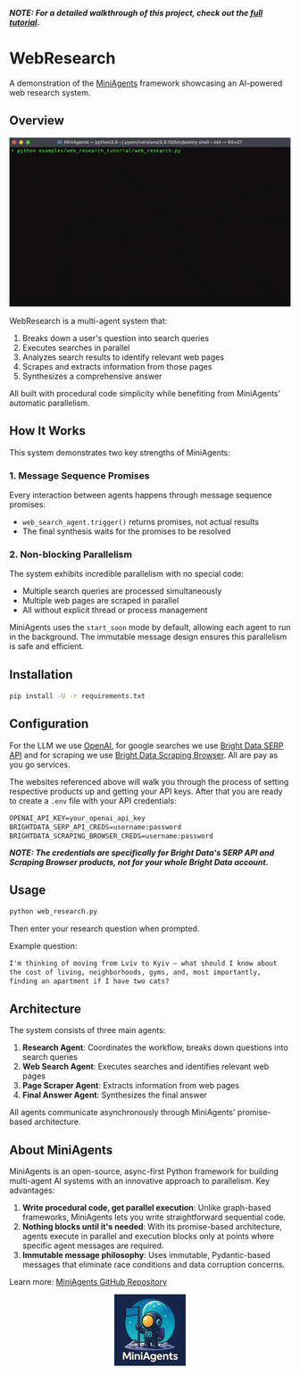 ***NOTE: For a detailed walkthrough of this project, check out the [full tutorial](https://app.readytensor.ai/publications/miniagents-multi-agent-ai-with-procedural-simplicity-sZ9xgmyLOTyp).***

# WebResearch

A demonstration of the [MiniAgents](https://github.com/teremterem/MiniAgents) framework showcasing an AI-powered web research system.

## Overview

<p>
    <a href="https://app.readytensor.ai/publications/miniagents-multi-agent-ai-with-procedural-simplicity-sZ9xgmyLOTyp">
        <img alt="WebResearch in action"
            src="https://github.com/teremterem/MiniAgents/raw/main/images/web_research.py-x3plus.gif">
    </a>
</p>

WebResearch is a multi-agent system that:

1. Breaks down a user's question into search queries
2. Executes searches in parallel
3. Analyzes search results to identify relevant web pages
4. Scrapes and extracts information from those pages
5. Synthesizes a comprehensive answer

All built with procedural code simplicity while benefiting from MiniAgents' automatic parallelism.

## How It Works

This system demonstrates two key strengths of MiniAgents:

### 1. Message Sequence Promises

Every interaction between agents happens through message sequence promises:

- `web_search_agent.trigger()` returns promises, not actual results
- The final synthesis waits for the promises to be resolved

### 2. Non-blocking Parallelism

The system exhibits incredible parallelism with no special code:

- Multiple search queries are processed simultaneously
- Multiple web pages are scraped in parallel
- All without explicit thread or process management

MiniAgents uses the `start_soon` mode by default, allowing each agent to run in the background. The immutable message design ensures this parallelism is safe and efficient.

## Installation

```bash
pip install -U -r requirements.txt
```

## Configuration

For the LLM we use [OpenAI](https://platform.openai.com/api-keys), for google searches we use [Bright Data SERP API](https://brightdata.com/products/serp-api) and for scraping we use [Bright Data Scraping Browser](https://brightdata.com/products/scraping-browser). All are pay as you go services.

The websites referenced above will walk you through the process of setting respective products up and getting your API keys. After that you are ready to create a `.env` file with your API credentials:

```
OPENAI_API_KEY=your_openai_api_key
BRIGHTDATA_SERP_API_CREDS=username:password
BRIGHTDATA_SCRAPING_BROWSER_CREDS=username:password
```

***NOTE: The credentials are specifically for Bright Data's SERP API and Scraping Browser products, not for your whole Bright Data account.***

## Usage

```bash
python web_research.py
```

Then enter your research question when prompted.

Example question:
```
I'm thinking of moving from Lviv to Kyiv — what should I know about the cost of living, neighborhoods, gyms, and, most importantly, finding an apartment if I have two cats?
```

## Architecture

The system consists of three main agents:

1. **Research Agent**: Coordinates the workflow, breaks down questions into search queries
2. **Web Search Agent**: Executes searches and identifies relevant web pages
3. **Page Scraper Agent**: Extracts information from web pages
4. **Final Answer Agent**: Synthesizes the final answer

All agents communicate asynchronously through MiniAgents' promise-based architecture.

## About MiniAgents

MiniAgents is an open-source, async-first Python framework for building multi-agent AI systems with an innovative approach to parallelism. Key advantages:

1. **Write procedural code, get parallel execution**: Unlike graph-based frameworks, MiniAgents lets you write straightforward sequential code.
2. **Nothing blocks until it's needed**: With its promise-based architecture, agents execute in parallel and execution blocks only at points where specific agent messages are required.
3. **Immutable message philosophy**: Uses immutable, Pydantic-based messages that eliminate race conditions and data corruption concerns.

Learn more: [MiniAgents GitHub Repository](https://github.com/teremterem/MiniAgents)

<p align="center">
    <a href="https://github.com/teremterem/MiniAgents">
        <img src="https://github.com/teremterem/MiniAgents/raw/main/images/logo-miniagents-colored.jpeg" alt="MiniAgents Logo" width="128" height="128">
    </a>
</p>
